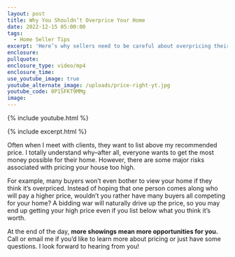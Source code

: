 ```yaml
---
layout: post
title: Why You Shouldn’t Overprice Your Home
date: 2022-12-15 05:00:00
tags:
  - Home Seller Tips
excerpt: 'Here’s why sellers need to be careful about overpricing their homes. '
enclosure:
pullquote:
enclosure_type: video/mp4
enclosure_time:
use_youtube_image: true
youtube_alternate_image: /uploads/price-right-yt.jpg
youtube_code: 0P1SFKT9MMg
image:
---
```

{% include youtube.html %}

{% include excerpt.html %}

Often when I meet with clients, they want to list above my recommended price. I totally understand why–after all, everyone wants to get the most money possible for their home. However, there are some major risks associated with pricing your house too high.&nbsp;

For example, many buyers won’t even bother to view your home if they think it’s overpriced. Instead of hoping that one person comes along who will pay a higher price, wouldn’t you rather have many buyers all competing for your home? A bidding war will naturally drive up the price, so you may end up getting your high price even if you list below what you think it’s worth.&nbsp;

At the end of the day, **more showings mean more opportunities for you.** Call or email me if you’d like to learn more about pricing or just have some questions. I look forward to hearing from you\!